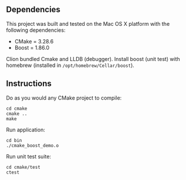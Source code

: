 ## Dependencies

This project was built and tested on the Mac OS X platform with the following dependencies:

* CMake = 3.28.6
* Boost = 1.86.0

Clion bundled Cmake and LLDB (debugger). Install boost (unit test) with homebrew (installed
in `/opt/homebrew/Cellar/boost`).

## Instructions

Do as you would any CMake project to compile:

```
cd cmake
cmake ..
make
```

Run application:

```
cd bin
./cmake_boost_demo.o
```

Run unit test suite:

```
cd cmake/test
ctest
```
